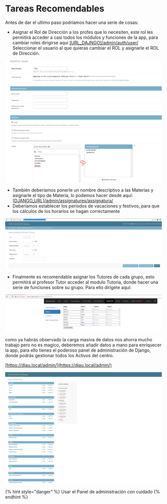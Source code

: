 # Tareas Recomendables

Antes de dar el ultimo paso podríamos hacer una serie de cosas:

* Asignar el Rol de Dirección a los profes que lo necesiten, este rol les permitirá acceder a casi todos los módulos y funciones de la app, para cambiar roles dirigirse aquí [\[URL\_DAJNGO\]/admin/auth/user/](https://djau.local/admin/auth/user/) Seleccionar el usuario al que quieras cambiar el ROL y asignarle el ROL de Dirección. 

![](../../.gitbook/assets/image%20%2824%29.png)



* También deberíamos ponerle un nombre descriptivo a las Materias y asignarle el tipo de Materia, lo podemos hacer desde aquí: [\[DJANGO\_URL\]/admin/assignatures/assignatura/](https://djau.local/admin/assignatures/assignatura/) 
* Deberíamos establecer los periodos de vacaciones y festivos, para que los cálculos de los horarios se hagan correctamente

![](../../.gitbook/assets/image.png)

* Finalmente es recomendable asignar los Tutores de cada grupo, esto permitirá al profesor Tutor acceder al modulo Tutoria, donde hacer una serie de funciones sobre su grupo. Para ello dirígete aquí: 

![](../../.gitbook/assets/image%20%286%29.png)

como ya habrás observado la carga masiva de datos nos ahorra mucho trabajo pero no es magico, deberemos añadir datos a mano para enriquecer la app, para ello tienes el poderoso panel de administración de Django, donde podrás gestionar todos los Activos del centro.

[https://djau.local/admin/](https://djau.local/admin/)

![](../../.gitbook/assets/image%20%282%29.png)

{% hint style="danger" %}
Usar el Panel de administración con cuidado
{% endhint %}

